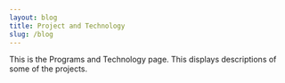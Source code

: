 ```yaml
---
layout: blog
title: Project and Technology
slug: /blog
---
```

This is the Programs and Technology page. 
This displays descriptions of some of the projects.


<br />
